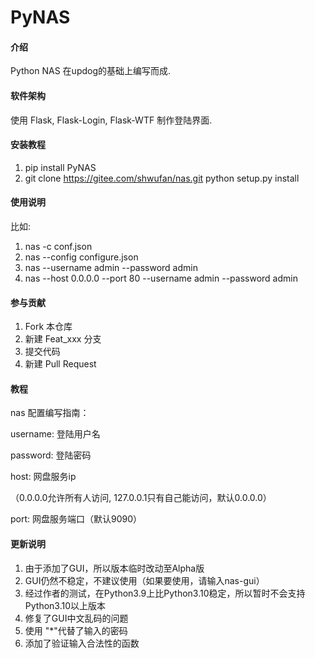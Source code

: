 # PyNAS

#### 介绍
Python NAS 在updog的基础上编写而成.

#### 软件架构
使用 Flask, Flask-Login, Flask-WTF 制作登陆界面.


#### 安装教程

1.  pip install PyNAS
2.  git clone https://gitee.com/shwufan/nas.git
    python setup.py install

#### 使用说明

比如:
1. nas -c conf.json
2. nas --config configure.json
3. nas --username admin --password admin
4. nas --host 0.0.0.0 --port 80 --username admin --password admin

#### 参与贡献

1.  Fork 本仓库
2.  新建 Feat_xxx 分支
3.  提交代码
4.  新建 Pull Request


#### 教程

nas 配置编写指南：

username: 登陆用户名

password: 登陆密码

host: 网盘服务ip

（0.0.0.0允许所有人访问, 127.0.0.1只有自己能访问，默认0.0.0.0）

port: 网盘服务端口（默认9090）

#### 更新说明
1. 由于添加了GUI，所以版本临时改动至Alpha版
2. GUI仍然不稳定，不建议使用（如果要使用，请输入nas-gui）
3. 经过作者的测试，在Python3.9上比Python3.10稳定，所以暂时不会支持Python3.10以上版本
4. 修复了GUI中文乱码的问题
5. 使用 "*"代替了输入的密码
6. 添加了验证输入合法性的函数